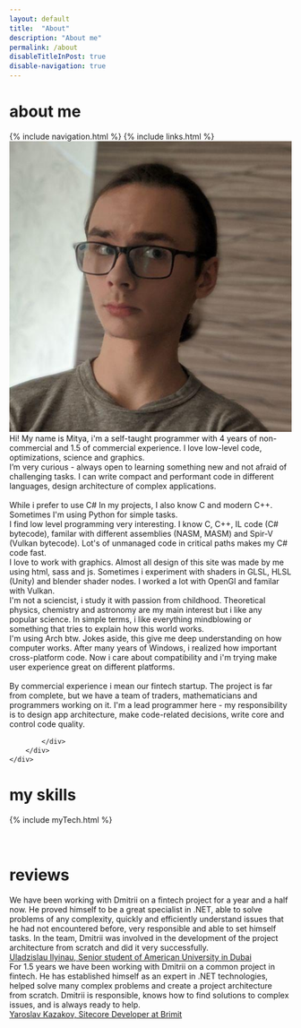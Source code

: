 ```yaml
---
layout: default
title:  "About"
description: "About me"
permalink: /about
disableTitleInPost: true
disable-navigation: true
---
```



<div class="about-page-main waypoint">
    <div class="entries-list reveal">
        <h1 class="about-page-label firedef">about me</h1>
        {% include navigation.html %}
        {% include links.html %}
        <div class="horizontal-container noHover nowrap card about-first">
            <img class="ugly-photo" src="/images/Other/dude.png" />
            <div class="about-text first">
Hi! My name is Mitya, i'm a self-taught programmer with 4 years of non-commercial and 1.5 of commercial experience. I love low-level code, optimizations, science and graphics.
            </div>
        </div>
        <div class="horizontal-container noHover nowrap about-second">
            <div class="about-text second">
I’m very curious - always open to learning something new and not afraid of challenging tasks. I can write compact and performant code in different languages, design architecture of complex applications.
<br/>
<br/>
While i prefer to use C# In my projects, I also know C and modern C++. Sometimes I'm using Python for simple tasks.
<br/>
I find low level programming very interesting. I know C, C++, IL code (C# bytecode), familar with different assemblies (NASM, MASM) and Spir-V (Vulkan bytecode). Lot's of unmanaged code in critical paths makes my C# code fast.
<br/>
I love to work with graphics. Almost all design of this site was made by me using html, sass and js. Sometimes i experiment with shaders in GLSL, HLSL (Unity) and blender shader nodes. I worked a lot with OpenGl and familar with Vulkan.
<br/>
I'm not a sciencist, i study it with passion from childhood. Theoretical physics, chemistry and astronomy are my main interest but i like any popular science. In simple terms, i like everything mindblowing or something that tries to explain how this world works.
            </div>
        </div>
        <div class="horizontal-container noHover nowrap about-third">
            <div class="about-text third">
I'm using Arch btw. Jokes aside, this give me deep understanding on how computer works. After many years of Windows, i realized how important cross-platform code. Now i care about compatibility and i'm trying make user experience great on different platforms.
<br/>
<br/>
By commercial experience i mean our fintech startup. The project is far from complete, but we have a team of traders, mathematicians and programmers working on it. I'm a lead programmer here - my responsibility is to design app architecture, make code-related decisions, write core and control code quality. 

            </div>
        </div>
    </div>
</div>

<div class="about-page-skills waypoint">
    <h1 class="about-page-label skills">my skills</h1>
    <div class="entries-list reveal">      
        {% include myTech.html %}
    </div>
    <br/>
    <br/>
    <h1 class="about-page-label skills">reviews</h1>
    <div class="entries-list reveal">      
        <div class="vertical-container nowrap card yellow review">
            <div class="review-text quote-text">
We have been working with Dmitrii on a fintech project for a year and a half now. He proved himself to be a great specialist in .NET, able to solve problems of any complexity, quickly and efficiently understand issues that he had not encountered before, very responsible and able to set himself tasks. In the team, Dmitrii was involved in the development of the project architecture from scratch and did it very successfully.
            </div>
            <a class="review-text-sub" href="https://www.linkedin.com/feed/update/urn:li:activity:6977589346174418944/">
Uladzislau Ilyinau, Senior student of American University in Dubai
            </a>
        </div>
        <div class="vertical-container nowrap card yellow review">
            <div class="review-text quote-text">
For 1.5 years we have been working with Dmitrii on a common project in fintech. He has established himself as an expert in .NET technologies, helped solve many complex problems and create a project architecture from scratch. Dmitrii is responsible, knows how to find solutions to complex issues, and is always ready to help.
            </div>
            <a class="review-text-sub" href="https://www.linkedin.com/feed/update/urn:li:activity:6968080111396937728/">
Yaroslav Kazakov, Sitecore Developer at Brimit
            </a>
        </div>
    </div>
</div>

<div class="about-page-end waypoint">
</div>